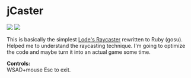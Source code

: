 jCaster
======
[<img src="http://i.imgur.com/afghGcqs.png">](http://i.imgur.com/afghGcq.png) [<img src="http://i.imgur.com/cFZQ5Fbs.png">](http://i.imgur.com/cFZQ5Fb.png)   
  
This is basically the simplest [Lode's Raycaster](http://lodev.org/cgtutor/raycasting.html) rewritten to Ruby (gosu). Helped me to understand the raycasting technique. I'm going to optimize the code and maybe turn it into an actual game some time.  
  
**Controls:**  
WSAD+mouse 
Esc to exit.
